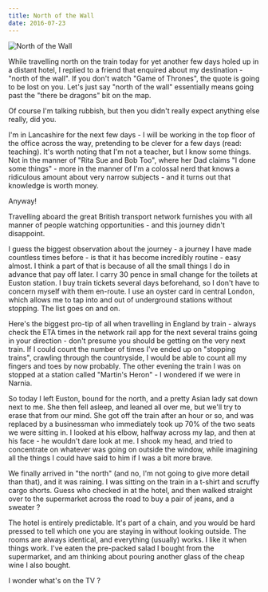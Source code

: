 ```yaml
---
title: North of the Wall
date: 2016-07-23
---
```


![North of the Wall](https://source.unsplash.com/4v9Kk01mEbY/1600x900)

While travelling north on the train today for yet another few days holed up in a distant hotel, I replied to a friend that enquired about my destination - "north of the wall". If you don't watch "Game of Thrones", the quote is going to be lost on you. Let's just say "north of the wall" essentially means going past the "there be dragons" bit on the map.

Of course I'm talking rubbish, but then you didn't really expect anything else really, did you.

I'm in Lancashire for the next few days - I will be working in the top floor of the office across the way, pretending to be clever for a few days (read: teaching). It's worth noting that I'm not a teacher, but I know some things. Not in the manner of "Rita Sue and Bob Too", where her Dad claims "I done some things" - more in the manner of I'm a colossal nerd that knows a ridiculous amount about very narrow subjects - and it turns out that knowledge is worth money.

Anyway!

Travelling aboard the great British transport network furnishes you with all manner of people watching opportunities - and this journey didn't disappoint.

I guess the biggest observation about the journey - a journey I have made countless times before - is that it has become incredibly routine - easy almost. I think a part of that is because of all the small things I do in advance that pay off later. I carry 30 pence in small change for the toilets at Euston station. I buy train tickets several days beforehand, so I don't have to concern myself with them en-route. I use an oyster card in central London, which allows me to tap into and out of underground stations without stopping. The list goes on and on.

Here's the biggest pro-tip of all when travelling in England by train - always check the ETA times in the network rail app for the next several trains going in your direction - don't presume you should be getting on the very next train. If I could count the number of times I've ended up on "stopping trains", crawling through the countryside, I would be able to count all my fingers and toes by now probably. The other evening the train I was on stopped at a station called "Martin's Heron" - I wondered if we were in Narnia.

So today I left Euston, bound for the north, and a pretty Asian lady sat down next to me. She then fell asleep, and leaned all over me, but we'll try to erase that from our mind. She got off the train after an hour or so, and was replaced by a businessman who immediately took up 70% of the two seats we were sitting in. I looked at his elbow, halfway across my lap, and then at his face - he wouldn't dare look at me. I shook my head, and tried to concentrate on whatever was going on outside the window, while imagining all the things I could have said to him if I was a bit more brave.

We finally arrived in "the north" (and no, I'm not going to give more detail than that), and it was raining. I was sitting on the train in a t-shirt and scruffy cargo shorts. Guess who checked in at the hotel, and then walked straight over to the supermarket across the road to buy a pair of jeans, and a sweater ?

The hotel is entirely predictable. It's part of a chain, and you would be hard pressed to tell which one you are staying in without looking outside. The rooms are always identical, and everything (usually) works. I like it when things work. I've eaten the pre-packed salad I bought from the supermarket, and am thinking about pouring another glass of the cheap wine I also bought.

I wonder what's on the TV ?